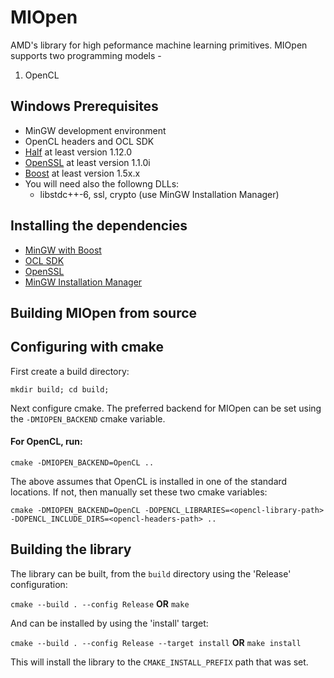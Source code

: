 # MIOpen

AMD's library for high peformance machine learning primitives. MIOpen supports two programming models - 
1. OpenCL 

## Windows Prerequisites
* MinGW development environment 
* OpenCL headers and OCL SDK
* [Half](http://half.sourceforge.net/) at least version 1.12.0
* [OpenSSL](https://www.openssl.org/) at least version 1.1.0i
* [Boost](http://www.boost.org/) at least version 1.5x.x
* You will need also the followng DLLs:
  * libstdc++-6, ssl, crypto (use MinGW Installation Manager)
  
## Installing the dependencies

* [MinGW with Boost](requirements/mingw-16.0.exe)
* [OCL SDK](requirements/OCL_SDK_Light_AMD.exe)
* [OpenSSL](requirements/win32openssl-1_1_0f.exe)
* [MinGW Installation Manager](requirements/mingw-get-setup.exe)

## Building MIOpen from source

## Configuring with cmake

First create a build directory:

```
mkdir build; cd build;
```

Next configure cmake. The preferred backend for MIOpen can be set using the `-DMIOPEN_BACKEND` cmake variable. 

#### For OpenCL, run:

```
cmake -DMIOPEN_BACKEND=OpenCL ..
```

The above assumes that OpenCL is installed in one of the standard locations. If not, then manually set these two cmake variables: 

```
cmake -DMIOPEN_BACKEND=OpenCL -DOPENCL_LIBRARIES=<opencl-library-path> -DOPENCL_INCLUDE_DIRS=<opencl-headers-path> ..
```

## Building the library

The library can be built, from the `build` directory using the 'Release' configuration:

` cmake --build . --config Release ` **OR** ` make `

And can be installed by using the 'install' target:

` cmake --build . --config Release --target install ` **OR** ` make install `

This will install the library to the `CMAKE_INSTALL_PREFIX` path that was set. 
